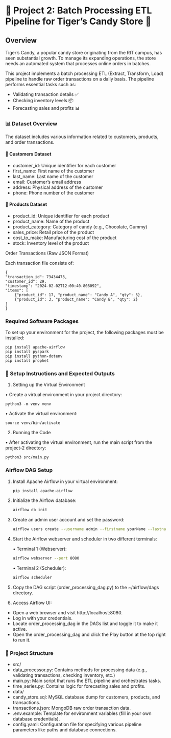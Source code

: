 # 🍬 Project 2: Batch Processing ETL Pipeline for Tiger’s Candy Store 🍬

## Overview

Tiger’s Candy, a popular candy store originating from the RIT campus, has seen substantial growth. To manage its expanding operations, the store needs an automated system that processes online orders in batches.

This project implements a batch processing ETL (Extract, Transform, Load) pipeline to handle raw order transactions on a daily basis. The pipeline performs essential tasks such as:
-   Validating transaction details ✅
-   Checking inventory levels 📦
-   Forecasting sales and profits 📊

### 📊 Dataset Overview

The dataset includes various information related to customers, products, and order transactions.

#### 👥 Customers Dataset

-   customer_id: Unique identifier for each customer
-   first_name: First name of the customer
-   last_name: Last name of the customer
-   email: Customer’s email address
-   address: Physical address of the customer
-   phone: Phone number of the customer

#### 🍫 Products Dataset

-   product_id: Unique identifier for each product
-   product_name: Name of the product
-   product_category: Category of candy (e.g., Chocolate, Gummy)
-   sales_price: Retail price of the product
-   cost_to_make: Manufacturing cost of the product
-   stock: Inventory level of the product

 Order Transactions (Raw JSON Format)

 Each transaction file consists of:

    
    {
    "transaction_id": 73434473,
    "customer_id": 29,
    "timestamp": "2024-02-02T12:00:40.808092",
    "items": [
        {"product_id": 17, "product_name": "Candy A", "qty": 5},
        {"product_id": 3, "product_name": "Candy B", "qty": 2}
    ]
    }
    

### Required Software Packages

To set up your environment for the project, the following packages must be installed:

    
    pip install apache-airflow
    pip install pyspark
    pip install python-dotenv
    pip install prophet
    

### 📝 Setup Instructions and Expected Outputs

1. Setting up the Virtual Environment

•	Create a virtual environment in your project directory:

    
    python3 -m venv venv
    
•	Activate the virtual environment:

    
    source venv/bin/activate
    

2. Running the Code

•	After activating the virtual environment, run the main script from the project-2 directory:

    
    python3 src/main.py
    

### Airflow DAG Setup

1. Install Apache Airflow in your virtual environment:

    ```bash
    pip install apache-airflow
    ```

2. Initialize the Airflow database:

    ```bash
    airflow db init
    ```
3. Create an admin user account and set the password:

    ```bash
    airflow users create --username admin --firstname yourName --lastname yourLastName --role Admin --email yourEmail@example.com
    ```
4. Start the Airflow webserver and scheduler in two different terminals:

    
	•	Terminal 1 (Webserver):
    
    ```bash
    airflow webserver --port 8080
    ```

    •	Terminal 2 (Scheduler):

    ```bash
    airflow scheduler
    ```
5. Copy the DAG script (order_processing_dag.py) to the ~/airflow/dags directory.

6. Access Airflow UI:
-	Open a web browser and visit http://localhost:8080.
-	Log in with your credentials.
-	Locate order_processing_dag in the DAGs list and toggle it to make it active.
-	Open the order_processing_dag and click the Play button at the top right to run it.

### 📂 Project Structure
-	src/
-	data_processor.py: Contains methods for processing data (e.g., validating transactions, checking inventory, etc.)
-	main.py: Main script that runs the ETL pipeline and orchestrates tasks.
-	time_series.py: Contains logic for forecasting sales and profits.
-	data/
-	candy_store.sql: MySQL database dump for customers, products, and transactions.
-	transactions.json: MongoDB raw order transaction data.
-	.env.example: Template for environment variables (fill in your own database credentials).
-	config.yaml: Configuration file for specifying various pipeline parameters like paths and database connections.

